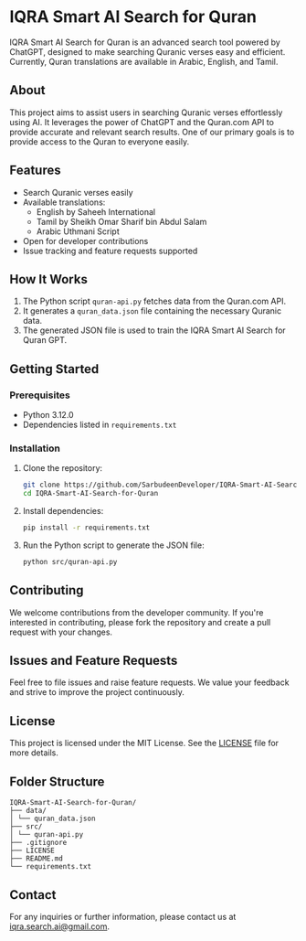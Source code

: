 # IQRA Smart AI Search for Quran

IQRA Smart AI Search for Quran is an advanced search tool powered by ChatGPT, designed to make searching Quranic verses easy and efficient. Currently, Quran translations are available in Arabic, English, and Tamil.

## About

This project aims to assist users in searching Quranic verses effortlessly using AI. It leverages the power of ChatGPT and the Quran.com API to provide accurate and relevant search results. One of our primary goals is to provide access to the Quran to everyone easily.

## Features

- Search Quranic verses easily
- Available translations:
  - English by Saheeh International
  - Tamil by Sheikh Omar Sharif bin Abdul Salam
  - Arabic Uthmani Script
- Open for developer contributions
- Issue tracking and feature requests supported

## How It Works

1. The Python script `quran-api.py` fetches data from the Quran.com API.
2. It generates a `quran_data.json` file containing the necessary Quranic data.
3. The generated JSON file is used to train the IQRA Smart AI Search for Quran GPT.

## Getting Started

### Prerequisites

- Python 3.12.0
- Dependencies listed in `requirements.txt`

### Installation

1. Clone the repository:
    ```sh
    git clone https://github.com/SarbudeenDeveloper/IQRA-Smart-AI-Search-for-Quran.git
    cd IQRA-Smart-AI-Search-for-Quran
    ```

2. Install dependencies:
    ```sh
    pip install -r requirements.txt
    ```

3. Run the Python script to generate the JSON file:
    ```sh
    python src/quran-api.py
    ```

## Contributing

We welcome contributions from the developer community. If you're interested in contributing, please fork the repository and create a pull request with your changes.

## Issues and Feature Requests

Feel free to file issues and raise feature requests. We value your feedback and strive to improve the project continuously.

## License

This project is licensed under the MIT License. See the [LICENSE](LICENSE) file for more details.

## Folder Structure
```
IQRA-Smart-AI-Search-for-Quran/
├── data/
│ └── quran_data.json
├── src/
│ └── quran-api.py
├── .gitignore
├── LICENSE
├── README.md
└── requirements.txt
```

## Contact

For any inquiries or further information, please contact us at [iqra.search.ai@gmail.com](mailto:iqra.search.ai@gmail.com).